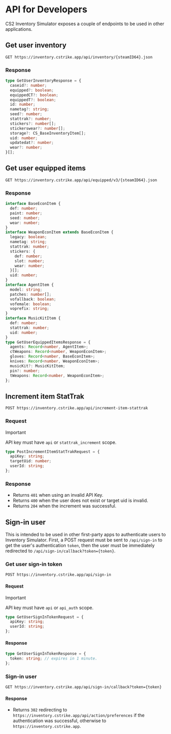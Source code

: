 # API for Developers

CS2 Inventory Simulator exposes a couple of endpoints to be used in other applications.

## Get user inventory

```http
GET https://inventory.cstrike.app/api/inventory/{steamID64}.json
```

### Response

```typescript
type GetUserInventoryResponse = {
  caseid?: number;
  equipped?: boolean;
  equippedCT?: boolean;
  equippedT?: boolean;
  id: number;
  nametag?: string;
  seed?: number;
  stattrak?: number;
  stickers?: number[];
  stickerswear?: number[];
  storage?: CS_BaseInventoryItem[];
  uid: number;
  updatedat?: number;
  wear?: number;
}[];
```

## Get user equipped items

```http
GET https://inventory.cstrike.app/api/equipped/v3/{steamID64}.json
```

### Response

```typescript
interface BaseEconItem {
  def: number;
  paint: number;
  seed: number;
  wear: number;
}
interface WeaponEconItem extends BaseEconItem {
  legacy: boolean;
  nametag: string;
  stattrak: number;
  stickers: {
    def: number;
    slot: number;
    wear: number;
  }[];
  uid: number;
}
interface AgentItem {
  model: string;
  patches: number[];
  vofallback: boolean;
  vofemale: boolean;
  voprefix: string;
}
interface MusicKitItem {
  def: number;
  stattrak: number;
  uid: number;
}
type GetUserEquippedItemsResponse = {
  agents: Record<number, AgentItem>;
  ctWeapons: Record<number, WeaponEconItem>;
  gloves: Record<number, BaseEconItem>;
  knives: Record<number, WeaponEconItem>;
  musicKit?: MusicKitItem;
  pin?: number;
  tWeapons: Record<number, WeaponEconItem>;
};
```

## Increment item StatTrak

```http
POST https://inventory.cstrike.app/api/increment-item-stattrak
```

### Request

> [!IMPORTANT]  
> API key must have `api` or `stattrak_increment` scope.

```typescript
type PostIncrementItemStatTrakRequest = {
  apiKey: string;
  targetUid: number;
  userId: string;
};
```

### Response

- Returns `401` when using an invalid API Key.
- Returns `400` when the user does not exist or target uid is invalid.
- Returns `204` when the increment was successful.

## Sign-in user

This is intended to be used in other first-party apps to authenticate users to Inventory Simulator. First, a POST request must be sent to `/api/sign-in` to get the user's authentication `token`, then the user must be immediately redirected to `/api/sign-in/callback?token={token}`.

### Get user sign-in token

```http
POST https://inventory.cstrike.app/api/sign-in
```

#### Request

> [!IMPORTANT]  
> API key must have `api` or `api_auth` scope.

```typescript
type GetUserSignInTokenRequest = {
  apiKey: string;
  userId: string;
};
```

#### Response

```typescript
type GetUserSignInTokenResponse = {
  token: string; // expires in 1 minute.
};
```

### Sign-in user

```http
GET https://inventory.cstrike.app/api/sign-in/callback?token={token}
```

#### Response

- Returns `302` redirecting to `https://inventory.cstrike.app/api/action/preferences` if the authentication was successful, otherwise to `https://inventory.cstrike.app`.

